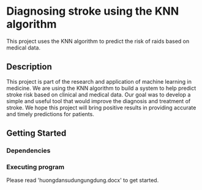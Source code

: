 # Diagnosing stroke using the KNN algorithm
This project uses the KNN algorithm to predict the risk of raids based on medical data.
## Description
This project is part of the research and application of machine learning in medicine. We are using the KNN algorithm to build a system to help predict stroke risk based on clinical and medical data.
Our goal was to develop a simple and useful tool that would improve the diagnosis and treatment of stroke. We hope this project will bring positive results in providing accurate and timely predictions for patients.
## Getting Started
### Dependencies
### Executing program
Please read 'huongdansudungungdung.docx' to get started.
